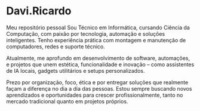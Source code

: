 # Davi.Ricardo
Meu repositório pessoal
Sou Técnico em Informática, cursando Ciência da Computação, com paixão por tecnologia, automação e soluções inteligentes. Tenho experiência prática com montagem e manutenção de computadores, redes e suporte técnico.

Atualmente, me aprofundo em desenvolvimento de software, automações, e projetos que unem estética, funcionalidade e inovação – como assistentes de IA locais, gadgets utilitários e setups personalizados.

Prezo por organização, foco, ética e por entregar soluções que realmente façam a diferença no dia a dia das pessoas. Estou sempre buscando novos aprendizados e oportunidades para crescer profissionalmente, tanto no mercado tradicional quanto em projetos próprios.

